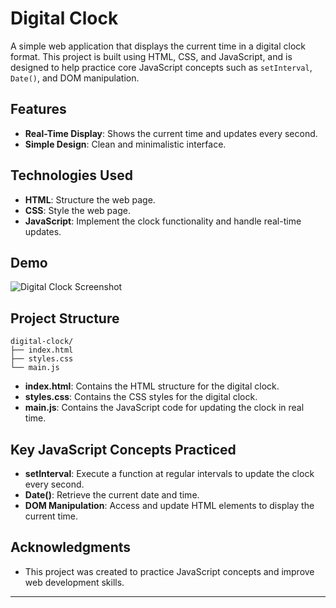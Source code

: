 # Digital Clock

A simple web application that displays the current time in a digital clock format. This project is built using HTML, CSS, and JavaScript, and is designed to help practice core JavaScript concepts such as `setInterval`, `Date()`, and DOM manipulation.

## Features

- **Real-Time Display**: Shows the current time and updates every second.
- **Simple Design**: Clean and minimalistic interface.

## Technologies Used

- **HTML**: Structure the web page.
- **CSS**: Style the web page.
- **JavaScript**: Implement the clock functionality and handle real-time updates.

## Demo

![Digital Clock Screenshot](screenshot.png)

## Project Structure

```plaintext
digital-clock/
├── index.html
├── styles.css
└── main.js
```

- **index.html**: Contains the HTML structure for the digital clock.
- **styles.css**: Contains the CSS styles for the digital clock.
- **main.js**: Contains the JavaScript code for updating the clock in real time.

## Key JavaScript Concepts Practiced

- **setInterval**: Execute a function at regular intervals to update the clock every second.
- **Date()**: Retrieve the current date and time.
- **DOM Manipulation**: Access and update HTML elements to display the current time.

## Acknowledgments

- This project was created to practice JavaScript concepts and improve web development skills.

---
